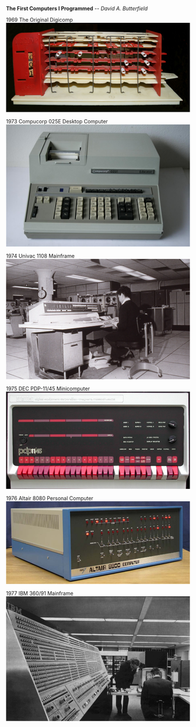 **The First Computers I Programmed** -- *David A. Butterfield*

1969 The Original Digicomp
![1969 Digicomp](https://github.com/DavidButterfield/Random/blob/master/Digicomp.jpg "1969 Digicomp plastic digital computer")

1973 Compucorp 025E Desktop Computer
![1973 Compucorp 025E](https://github.com/DavidButterfield/Random/blob/master/Compucorp_025E.jpg "1973 Compucorp 025E desktop computer")

1974 Univac 1108 Mainframe
![1974 Univac 1108](https://github.com/DavidButterfield/Random/blob/master/Univac_1108.jpg "1974 Univac 1108 mainframe")

1975 DEC PDP-11/45 Minicomputer
![1975 PDP-11/45](https://github.com/DavidButterfield/Random/blob/master/pdp11-45.jpg "1975 Digital Equipment Corporation PDP-11/45 minicomputer")

1976 Altair 8080 Personal Computer
![1976 Altair 8080](https://github.com/DavidButterfield/Random/blob/master/Altair_8080.jpg "1976 Altair 8080 personal computer")

1977 IBM 360/91 Mainframe
![1977 IBM 360/91](https://github.com/DavidButterfield/Random/blob/master/IBM_360-91.jpg "1977 IBM 360/91 mainframe")


